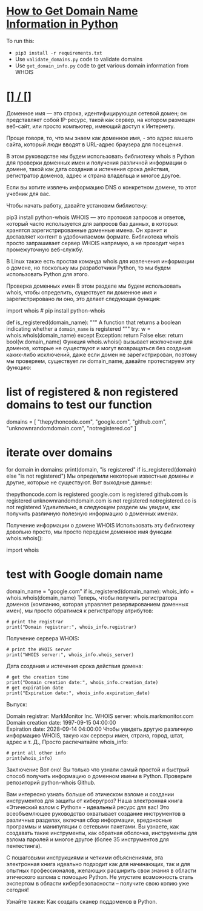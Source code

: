 # [How to Get Domain Name Information in Python](https://www.thepythoncode.com/article/extracting-domain-name-information-in-python)
To run this:
- `pip3 install -r requirements.txt`
- Use `validate_domains.py` code to validate domains
- Use `get_domain_info.py` code to get various domain information from WHOIS
##
# [[] / []]()
Доменное имя — это строка, идентифицирующая сетевой домен; он представляет собой IP-ресурс, такой как сервер, на котором размещен веб-сайт, или просто компьютер, имеющий доступ к Интернету.

Проще говоря, то, что мы знаем как доменное имя, - это адрес вашего сайта, который люди вводят в URL-адрес браузера для посещения.

В этом руководстве мы будем использовать библиотеку whois в Python для проверки доменных имен и получения различной информации о домене, такой как дата создания и истечения срока действия, регистратор доменов, адрес и страна владельца и многое другое.

Если вы хотите извлечь информацию DNS о конкретном домене, то этот учебник для вас.

Чтобы начать работу, давайте установим библиотеку:

pip3 install python-whois
WHOIS — это протокол запросов и ответов, который часто используется для запросов баз данных, в которых хранятся зарегистрированные доменные имена. Он хранит и доставляет контент в удобочитаемом формате. Библиотека whois просто запрашивает сервер WHOIS напрямую, а не проходит через промежуточную веб-службу.

В Linux также есть простая команда whois для извлечения информации о домене, но поскольку мы разработчики Python, то мы будем использовать Python для этого.

Проверка доменных имен
В этом разделе мы будем использовать whois, чтобы определить, существует ли доменное имя и зарегистрировано ли оно, это делает следующая функция:

import whois # pip install python-whois

def is_registered(domain_name):
    """
    A function that returns a boolean indicating 
    whether a `domain_name` is registered
    """
    try:
        w = whois.whois(domain_name)
    except Exception:
        return False
    else:
        return bool(w.domain_name)
Функция whois.whois() вызывает исключение для доменов, которые не существуют и могут возвращаться без создания каких-либо исключений, даже если домен не зарегистрирован, поэтому мы проверяем, существует ли domain_name, давайте протестируем эту функцию:

# list of registered & non registered domains to test our function
domains = [
    "thepythoncode.com",
    "google.com",
    "github.com",
    "unknownrandomdomain.com",
    "notregistered.co"
]
# iterate over domains
for domain in domains:
    print(domain, "is registered" if is_registered(domain) else "is not registered")
Мы определили некоторые известные домены и другие, которые не существуют. Вот выходные данные:

thepythoncode.com is registered
google.com is registered
github.com is registered
unknownrandomdomain.com is not registered
notregistered.co is not registered
Удивительно, в следующем разделе мы увидим, как получить различную полезную информацию о доменных именах.

Получение информации о домене WHOIS
Использовать эту библиотеку довольно просто, мы просто передаем доменное имя функции whois.whois():

import whois

# test with Google domain name
domain_name = "google.com"
if is_registered(domain_name):
    whois_info = whois.whois(domain_name)
Теперь, чтобы получить регистратора доменов (компанию, которая управляет резервированием доменных имен), мы просто обратимся к регистратору атрибутов:

    # print the registrar
    print("Domain registrar:", whois_info.registrar)
Получение сервера WHOIS:

    # print the WHOIS server
    print("WHOIS server:", whois_info.whois_server)
Дата создания и истечения срока действия домена:

    # get the creation time
    print("Domain creation date:", whois_info.creation_date)
    # get expiration date
    print("Expiration date:", whois_info.expiration_date)
Выпуск:

Domain registrar: MarkMonitor Inc.
WHOIS server: whois.markmonitor.com        
Domain creation date: 1997-09-15 04:00:00  
Expiration date: 2028-09-14 04:00:00 
Чтобы увидеть другую различную информацию WHOIS, такую как серверы имен, страна, город, штат, адрес и т. Д., Просто распечатайте whois_info:

    # print all other info
    print(whois_info)
Заключение
Вот оно! Вы только что узнали самый простой и быстрый способ получить информацию о доменном имени в Python. Проверьте репозиторий python-whois Github.

Вам интересно узнать больше об этическом взломе и создании инструментов для защиты от киберугроз? Наша электронная книга «Этический взлом с Python» - идеальный ресурс для вас! Это всеобъемлющее руководство охватывает создание инструментов в различных разделах, включая сбор информации, вредоносные программы и манипуляции с сетевыми пакетами. Вы узнаете, как создавать такие инструменты, как обратная оболочка, инструменты для взлома паролей и многое другое (более 35 инструментов для пентестинга).

С пошаговыми инструкциями и четкими объяснениями, эта электронная книга идеально подходит как для начинающих, так и для опытных профессионалов, желающих расширить свои знания в области этического взлома с помощью Python. Не упустите возможность стать экспертом в области кибербезопасности – получите свою копию уже сегодня!

Узнайте также: Как создать сканер поддоменов в Python.